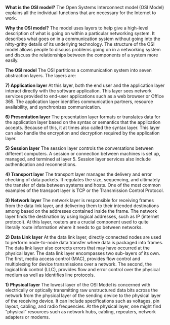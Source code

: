 **What is the OSI model?**
The Open Systems Interconnect model (OSI Model) explains all the individual functions that are necessary for the Internet to work.

**Why the OSI model?**
The model uses layers to help give a high-level description of what is going on within a particular networking system. It describes what goes on in a communication system without going into the nitty-gritty details of its underlying technology. The structure of the OSI model allows people to discuss problems going on in a networking system and discuss the relationships between the components of a system more easily.

**The OSI model**
The OSI partitions a communication system into seven abstraction layers. The layers are:

**7) Application layer**
At this layer, both the end user and the application layer interact directly with the software application. This layer sees network services provided to end-user applications such as a web browser or Office 365. The application layer identifies communication partners, resource availability, and synchronizes communication.

**6) Presentation layer**
The presentation layer formats or translates data for the application layer based on the syntax or semantics that the application accepts. Because of this, it at times also called the syntax layer. This layer can also handle the encryption and decryption required by the application layer.

**5) Session layer**
The session layer controls the conversations between different computers. A session or connection between machines is set up, managed, and termined at layer 5. Session layer services also include authentication and reconnections.

**4) Transport layer**
The transport layer manages the delivery and error checking of data packets. It regulates the size, sequencing, and ultimately the transfer of data between systems and hosts. One of the most common examples of the transport layer is TCP or the Transmission Control Protocol.

**3) Network layer**
The network layer is responsible for receiving frames from the data link layer, and delivering them to their intended destinations among based on the addresses contained inside the frame. The network layer finds the destination by using logical addresses, such as IP (internet protocol). At this layer, routers are a crucial component used to quite literally route information where it needs to go between networks.

**2) Data Link layer**
At the data link layer, directly connected nodes are used to perform node-to-node data transfer where data is packaged into frames. The data link layer also corrects errors that may have occurred at the physical layer.
The data link layer encompasses two sub-layers of its own. The first, media access control (MAC), provides flow control and multiplexing for device transmissions over a network. The second, the logical link control (LLC), provides flow and error control over the physical medium as well as identifies line protocols.

**1) Physical layer**
The lowest layer of the OSI Model is concerned with electrically or optically transmitting raw unstructured data bits across the network from the physical layer of the sending device to the physical layer of the receiving device. It can include specifications such as voltages, pin layout, cabling, and radio frequencies. At the physical layer, one might find “physical” resources such as network hubs, cabling, repeaters, network adapters or modems.